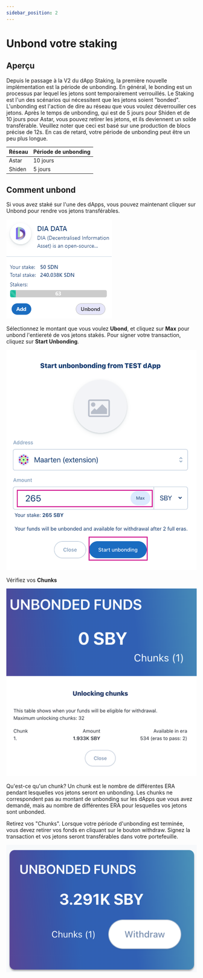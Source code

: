 ```yaml
---
sidebar_position: 2
---
```


# Unbond votre staking

## Aperçu

Depuis le passage à la V2 du dApp Staking, la première nouvelle implémentation est la période de unbonding. En général, le bonding est un processus par lequel les jetons sont temporairement verrouillés. Le Staking est l'un des scénarios qui nécessitent que les jetons soient "bonded". L'unbonding est l'action de dire au réseau que vous voulez déverrouiller ces jetons. Après le temps de unbonding, qui est de 5 jours pour Shiden et de 10 jours pour Astar, vous pouvez retirer les jetons, et ils deviennent un solde transférable. Veuillez noter que ceci est basé sur une production de blocs précise de 12s. En cas de retard, votre période de unbonding peut être un peu plus longue.

| Réseau | Période de unbonding |
| ------ | -------------------- |
| Astar  | 10 jours             |
| Shiden | 5 jours              |

## Comment unbond

Si vous avez staké sur l'une des dApps, vous pouvez maintenant cliquer sur Unbond pour rendre vos jetons transférables.

![3](img/3.png)

Sélectionnez le montant que vous voulez **Ubond**, et cliquez sur **Max** pour unbond l'entiereté de vos jetons stakés. Pour signer votre transaction, cliquez sur **Start Unbonding**.

![4](img/4.png)

Vérifiez vos **Chunks**

![5](img/5.png) ![6](img/6.png)

Qu'est-ce qu'un chunk? Un chunk est le nombre de différentes ERA pendant lesquelles vos jetons seront en unbonding. Les chunks ne correspondent pas au montant de unbonding sur les dApps que vous avez demandé, mais au nombre de différentes ERA pour lesquelles vos jetons sont unbonded.

Retirez vos "Chunks". Lorsque votre période d'unbonding est terminée, vous devez retirer vos fonds en cliquant sur le bouton withdraw. Signez la transaction et vos jetons seront transférables dans votre portefeuille.

![7](img/7.png)
